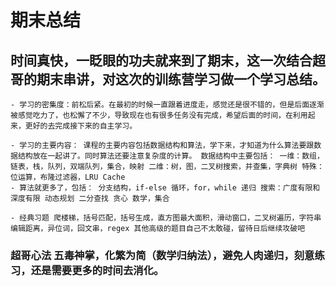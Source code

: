 

# 期末总结

## 时间真快，一眨眼的功夫就来到了期末，这一次结合超哥的期末串讲，对这次的训练营学习做一个学习总结。

    - 学习的密集度：前松后紧。在最初的时候一直跟着进度走，感觉还是很不错的，但是后面逐渐被感觉吃力了，也松懈了不少，导致现在也有很多任务没有完成，希望后面的时间，在利用起来，更好的去完成接下来的自主学习。
    
    - 学习的主要内容： 课程的主要内容包括数据结构和算法，学下来，才知道为什么算法要跟数据结构放在一起讲了。同时算法还要注意复杂度的计算。 数据结构中主要包括： 一维：数组，链表，栈，队列，双端队列，集合，映射 二维：树，图，二叉树搜索，并查集，字典树 特殊：位运算，布隆过滤器，LRU Cache
    - 算法就更多了，包括： 分支结构，if-else 循环，for，while 递归 搜索：广度有限和深度有限 动态规划 二分查找 贪心 数学，集合

    - 经典习题 爬楼梯，括号匹配，括号生成，直方图最大面积，滑动窗口，二叉树遍历，字符串编辑距离，异位词，回文串，regex 其他高级的题目自己不太敢碰，留待日后继续攻破吧

### 超哥心法 五毒神掌，化繁为简（数学归纳法），避免人肉递归，刻意练习，还是需要更多的时间去消化。